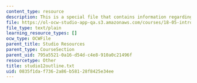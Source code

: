 ```yaml
---
content_type: resource
description: This is a special file that contains information regarding studio 12.
file: https://ol-ocw-studio-app-qa.s3.amazonaws.com/courses/18-05-introduction-to-probability-and-statistics-spring-2014/0835f1daf7362a86b58128f8425e34ee_studio12outline.txt
file_type: text/plain
learning_resource_types: []
ocw_type: OCWFile
parent_title: Studio Resources
parent_type: CourseSection
parent_uid: 795a5521-0a16-d54d-c4e8-910a0c21496f
resourcetype: Other
title: studio12outline.txt
uid: 0835f1da-f736-2a86-b581-28f8425e34ee
---
```

